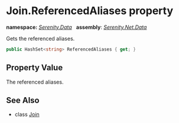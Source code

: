 # Join.ReferencedAliases property
**namespace:** *[Serenity.Data](../../README.md#serenity.data-namespace)*   **assembly**: *[Serenity.Net.Data](../../README.md)*

Gets the referenced aliases.

```csharp
public HashSet<string> ReferencedAliases { get; }
```

## Property Value

The referenced aliases.

## See Also

* class [Join](../Join.md)